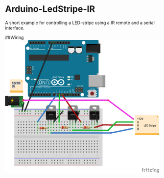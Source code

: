 # Arduino-LedStripe-IR

A short example for controlling a LED-stripe using a IR remote and a serial interface.

##Wiring
![alt tag](https://github.com/0bscur3/Arduino-LedStripe-IR/blob/master/doc/circuit.png?raw=true)
